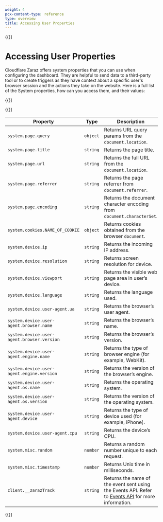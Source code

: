 ```yaml
---
weight: 4
pcx-content-type: reference
type: overview
title: Accessing User Properties
---
```


{{<content-column>}}

# Accessing User Properties

Cloudflare Zaraz offers system properties that you can use when configuring the dashboard. They are helpful to send data to a third-party tool or to create triggers as they have context about a specific user's browser session and the actions they take on the website. Here is a full list of the System properties, how can you access them, and their values:

{{</content-column>}}

{{<table-wrap>}}

| Property                                   | Type     | Description                                                                                                              |
| ------------------------------------------ | -------- | ------------------------------------------------------------------------------------------------------------------------ |
| `system.page.query`                        | `object` | Returns URL query params from the `document.location`.                                                                   |
| `system.page.title`                        | `string` | Returns the page title.                                                                                                  |
| `system.page.url`                          | `string` | Returns the full URL from the `document.location`.                                                                       |
| `system.page.referrer`                     | `string` | Returns the page referrer from `document.referrer`.                                                                      |
| `system.page.encoding`                     | `string` | Returns the document character encoding from `document.characterSet`.                                                    |
| `system.cookies.NAME_OF_COOKIE`            | `object` | Returns cookies obtained from the browser `document`.                                                                    |
| `system.device.ip`                         | `string` | Returns the incoming IP address.                                                                                         |
| `system.device.resolution`                 | `string` | Returns screen resolution for device.                                                                                    |
| `system.device.viewport`                   | `string` | Returns the visible web page area in user’s device.                                                                      |
| `system.device.language`                   | `string` | Returns the language used.                                                                                               |
| `system.device.user-agent.ua`              | `string` | Returns the browser’s user agent.                                                                                        |
| `system.device.user-agent.browser.name`    | `string` | Returns the browser’s name.                                                                                              |
| `system.device.user-agent.browser.version` | `string` | Returns the browser’s version.                                                                                           |
| `system.device.user-agent.engine.name`     | `string` | Returns the type of browser engine (for example, WebKit).                                                                |
| `system.device.user-agent.engine.version`  | `string` | Returns the version of the browser’s engine.                                                                             |
| `system.device.user-agent.os.name`         | `string` | Returns the operating system.                                                                                            |
| `system.device.user-agent.os.version`      | `string` | Returns the version of the operating system.                                                                             |
| `system.device.user-agent.device`          | `string` | Returns the type of device used (for example, iPhone).                                                                   |
| `system.device.user-agent.cpu`             | `string` | Returns the device’s CPU.                                                                                                |
| `system.misc.random`                       | `number` | Returns a random number unique to each request.                                                                          |
| `system.misc.timestamp`                    | `number` | Returns Unix time in milliseconds.                                                                                       |
| `client.__zarazTrack`                      | `string` | Returns the name of the event sent using the Events API. Refer to [Events API](/zaraz/events-api/) for more information. |

{{</table-wrap>}}
